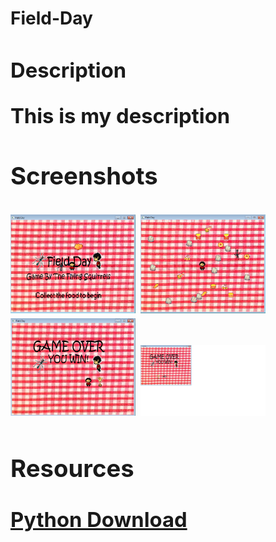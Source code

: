 <h1>Field-Day<h/1>

<h3>Description<h/3>

<p>
  This is my description
<p>

<h3>Screenshots</h3>
<img src="https://github.com/jackief2002/FieldDay-/blob/master/StartScreen.png" width="200px"> 

<img src="https://github.com/jackief2002/FieldDay-/blob/master/PlayingGame.png" width= "200px">

<img src="https://github.com/jackief2002/FieldDay-/blob/master/HumanWin.png" width= "200px">

<img src="https://github.com/jackief2002/FieldDay-/blob/master/AntWin.png" width= "200px">

<h3>Resources</h3>
<a href= "https://www.python.org/downloads/"> Python Download</a>
